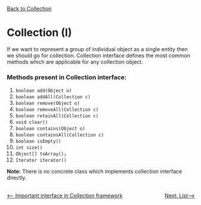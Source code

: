 [Back to Collection](../README.md)

# Collection (I)

If we want to represent a group of individual object as a single entity then we should go for collection. Collection interface defines the most common methods which are applicable for any collection object.

### Methods present in Collection interface:<br>

1. `boolean add(Object o)` <br>
2. `boolean addAll(Collection c)`<br>
3. `boolean remove(Object o)` <br>
4. `boolean removeAll(Collection c)` <br>
5. `boolean retainAll(Collection c)` <br>
6. `void clear()` <br>
7. `boolean contains(Object o)` <br>
8. `boolean containsAll(Collection c)` <br>
9. `boolean isEmpty()` <br>
10. `int size()` <br>
11. `Object[] toArray();` <br>
12. `Iterator iterator()` <br>

**Note:** There is no concrete class which implements collection interface directly.


<br>


<div style="float:left">
  <a href="../2_key_interface/README.md" style=""><-- Important interface in Collection framework</a>
</div>


<div style="float:right">
  <a href="../3_collection_framework/list.md" style="">Next: List--></a>
</div>


<br>